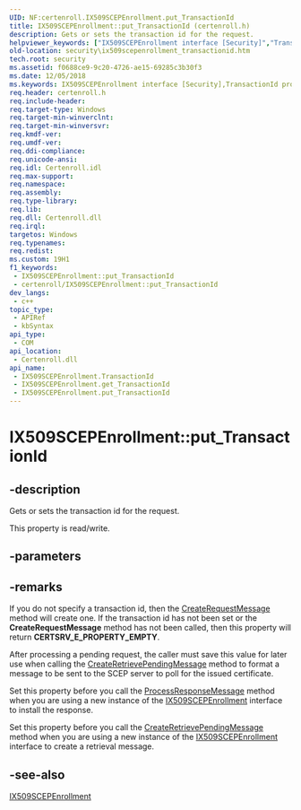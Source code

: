 ```yaml
---
UID: NF:certenroll.IX509SCEPEnrollment.put_TransactionId
title: IX509SCEPEnrollment::put_TransactionId (certenroll.h)
description: Gets or sets the transaction id for the request.
helpviewer_keywords: ["IX509SCEPEnrollment interface [Security]","TransactionId property","IX509SCEPEnrollment.TransactionId","IX509SCEPEnrollment.put_TransactionId","IX509SCEPEnrollment::TransactionId","IX509SCEPEnrollment::get_TransactionId","IX509SCEPEnrollment::put_TransactionId","TransactionId property [Security]","TransactionId property [Security]","IX509SCEPEnrollment interface","certenroll/IX509SCEPEnrollment::TransactionId","certenroll/IX509SCEPEnrollment::get_TransactionId","certenroll/IX509SCEPEnrollment::put_TransactionId","put_TransactionId","security.ix509scepenrollment_transactionid"]
old-location: security\ix509scepenrollment_transactionid.htm
tech.root: security
ms.assetid: f0688ce9-9c20-4726-ae15-69285c3b30f3
ms.date: 12/05/2018
ms.keywords: IX509SCEPEnrollment interface [Security],TransactionId property, IX509SCEPEnrollment.TransactionId, IX509SCEPEnrollment.put_TransactionId, IX509SCEPEnrollment::TransactionId, IX509SCEPEnrollment::get_TransactionId, IX509SCEPEnrollment::put_TransactionId, TransactionId property [Security], TransactionId property [Security],IX509SCEPEnrollment interface, certenroll/IX509SCEPEnrollment::TransactionId, certenroll/IX509SCEPEnrollment::get_TransactionId, certenroll/IX509SCEPEnrollment::put_TransactionId, put_TransactionId, security.ix509scepenrollment_transactionid
req.header: certenroll.h
req.include-header: 
req.target-type: Windows
req.target-min-winverclnt: 
req.target-min-winversvr: 
req.kmdf-ver: 
req.umdf-ver: 
req.ddi-compliance: 
req.unicode-ansi: 
req.idl: Certenroll.idl
req.max-support: 
req.namespace: 
req.assembly: 
req.type-library: 
req.lib: 
req.dll: Certenroll.dll
req.irql: 
targetos: Windows
req.typenames: 
req.redist: 
ms.custom: 19H1
f1_keywords:
 - IX509SCEPEnrollment::put_TransactionId
 - certenroll/IX509SCEPEnrollment::put_TransactionId
dev_langs:
 - c++
topic_type:
 - APIRef
 - kbSyntax
api_type:
 - COM
api_location:
 - Certenroll.dll
api_name:
 - IX509SCEPEnrollment.TransactionId
 - IX509SCEPEnrollment.get_TransactionId
 - IX509SCEPEnrollment.put_TransactionId
---
```


# IX509SCEPEnrollment::put_TransactionId


## -description

Gets or sets the transaction id for the request.

This property is read/write.

## -parameters

## -remarks

If you do not specify a transaction id, then the <a href="/windows/desktop/api/certenroll/nf-certenroll-ix509scepenrollment-createrequestmessage">CreateRequestMessage</a> method will create one. If the transaction id has not been set or the <b>CreateRequestMessage</b>  method has not been called, then this property will return <b>CERTSRV_E_PROPERTY_EMPTY</b>.

After processing a pending request, the caller must save this value for later use when calling the <a href="/windows/desktop/api/certenroll/nf-certenroll-ix509scepenrollment-createretrievependingmessage">CreateRetrievePendingMessage</a> method to format a message to be sent to the SCEP server to poll for the issued certificate.

Set this property before you call the <a href="/windows/desktop/api/certenroll/nf-certenroll-ix509scepenrollment-processresponsemessage">ProcessResponseMessage</a> method when you are using a new instance of the <a href="/windows/desktop/api/certenroll/nn-certenroll-ix509scepenrollment">IX509SCEPEnrollment</a> interface to install the response.

Set this property before you call the <a href="/windows/desktop/api/certenroll/nf-certenroll-ix509scepenrollment-createretrievependingmessage">CreateRetrievePendingMessage</a> method when you are using a new instance of the <a href="/windows/desktop/api/certenroll/nn-certenroll-ix509scepenrollment">IX509SCEPEnrollment</a> interface to create a retrieval message.

## -see-also

<a href="/windows/desktop/api/certenroll/nn-certenroll-ix509scepenrollment">IX509SCEPEnrollment</a>